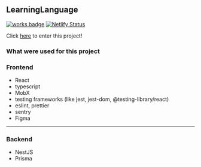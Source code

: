 ## LearningLanguage
[![works badge](https://cdn.jsdelivr.net/gh/nikku/works-on-my-machine@v0.2.0/badge.svg)](https://github.com/nikku/works-on-my-machine)
[![Netlify Status](https://api.netlify.com/api/v1/badges/8d5bd9f7-0750-4ea1-95d2-6b43b254158d/deploy-status)](https://app.netlify.com/sites/learninglanguage/deploys)

Click [here](https://learninglanguage.netlify.app/) to enter this project!

### What were used for this project

### Frontend
- React
- typescript
- MobX
- testing frameworks (like jest, jest-dom, @testing-library/react)
- eslint, prettier
- sentry
- Figma

---

### Backend
- NestJS
- Prisma